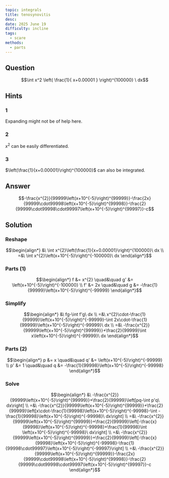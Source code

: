 ```yaml
---
topic: integrals
title: tenosynovitis
desc: 
date: 2025 June 19
difficulty: incline
tags:
  - scare
methods:
  - parts
---
```



## Question
```math
\int
  x^2 \left(
    \frac{1}{
      x+0.00001
    }
  \right)^{100000}
\ dx
```


## Hints

### 1
Expanding might not be of help here.

### 2
$x^2$ can be easily differentiated.

### 3
$\left(\frac{1}{x+0.00001}\right)^{100000}$ can also be integrated.


## Answer
```math
-\frac{x^{2}}{99999\left(x+10^{-5}\right)^{99999}}-\frac{2x}{99999\cdot99998\left(x+10^{-5}\right)^{99998}}-\frac{2}{99999\cdot99998\cdot99997\left(x+10^{-5}\right)^{99997}}-c
```


## Solution

### Reshape
```math
\begin{align*}
  &\ \int x^{2}\left(\frac{1}{x+0.00001}\right)^{100000}\ dx
  \\ =&\ \int x^{2}\left(x+10^{-5}\right)^{-100000}\ dx
\end{align*}
```

### Parts (1)
```math
\begin{align*}
      f &= x^{2} \quad&\quad g' &= \left(x+10^{-5}\right)^{-100000}
  \\ f' &= 2x \quad&\quad g &= -\frac{1}{99999}\left(x+10^{-5}\right)^{-99999}
\end{align*}
```

### Simplify
```math
\begin{align*}
  &\ fg-\int f'g\ dx
  \\ =&\ x^{2}\cdot-\frac{1}{99999}\left(x+10^{-5}\right)^{-99999}-\int 2x\cdot-\frac{1}{99999}\left(x+10^{-5}\right)^{-99999}\ dx
  \\ =&\ -\frac{x^{2}}{99999\left(x+10^{-5}\right)^{99999}}+\frac{2}{99999}\int x\left(x+10^{-5}\right)^{-99999}\ dx
\end{align*}
```

### Parts (2)
```math
\begin{align*}
      p &= x \quad&\quad q' &= \left(x+10^{-5}\right)^{-99999}
  \\ p' &= 1 \quad&\quad q &= -\frac{1}{99998}\left(x+10^{-5}\right)^{-99998}
\end{align*}
```

### Solve
```math
\begin{align*}
  &\ -\frac{x^{2}}{99999\left(x+10^{-5}\right)^{99999}}+\frac{2}{99999}\left[pq-\int p'q\ dx\right]
  \\ =&\ -\frac{x^{2}}{99999\left(x+10^{-5}\right)^{99999}}+\frac{2}{99999}\left[x\cdot-\frac{1}{99998}\left(x+10^{-5}\right)^{-99998}-\int -\frac{1}{99998}\left(x+10^{-5}\right)^{-99998}\ dx\right]
  \\ =&\ -\frac{x^{2}}{99999\left(x+10^{-5}\right)^{99999}}+\frac{2}{99999}\left[-\frac{x}{99998}\left(x+10^{-5}\right)^{-99998}+\frac{1}{99998}\int \left(x+10^{-5}\right)^{-99998}\ dx\right]
  \\ =&\ -\frac{x^{2}}{99999\left(x+10^{-5}\right)^{99999}}+\frac{2}{99999}\left[-\frac{x}{99998}\left(x+10^{-5}\right)^{-99998}-\frac{1}{99998\cdot99997}\left(x+10^{-5}\right)^{-99997}\right]
  \\ =&\ -\frac{x^{2}}{99999\left(x+10^{-5}\right)^{99999}}-\frac{2x}{99999\cdot99998\left(x+10^{-5}\right)^{99998}}-\frac{2}{99999\cdot99998\cdot99997\left(x+10^{-5}\right)^{99997}}-c
\end{align*}
```
